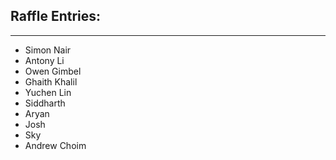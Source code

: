 ## Raffle Entries:
---
- Simon Nair
- Antony Li
- Owen Gimbel
- Ghaith Khalil
- Yuchen Lin
- Siddharth
- Aryan
- Josh
- Sky
- Andrew Choim
